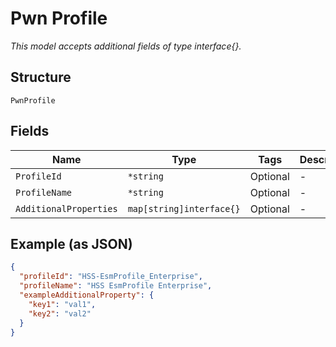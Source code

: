 
# Pwn Profile

*This model accepts additional fields of type interface{}.*

## Structure

`PwnProfile`

## Fields

| Name | Type | Tags | Description |
|  --- | --- | --- | --- |
| `ProfileId` | `*string` | Optional | - |
| `ProfileName` | `*string` | Optional | - |
| `AdditionalProperties` | `map[string]interface{}` | Optional | - |

## Example (as JSON)

```json
{
  "profileId": "HSS-EsmProfile_Enterprise",
  "profileName": "HSS EsmProfile Enterprise",
  "exampleAdditionalProperty": {
    "key1": "val1",
    "key2": "val2"
  }
}
```

